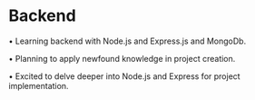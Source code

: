 # Backend

• Learning backend with Node.js and Express.js and MongoDb.

• Planning to apply newfound knowledge in project creation.

• Excited to delve deeper into Node.js and Express for project implementation.
